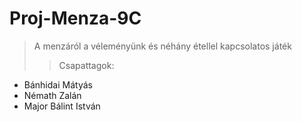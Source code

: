 # Proj-Menza-9C
> A menzáról a véleményünk és néhány étellel kapcsolatos játék
>>Csapattagok:
- Bánhidai Mátyás
- Némath Zalán
- Major Bálint István
